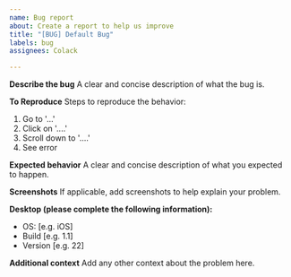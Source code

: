 ```yaml
---
name: Bug report
about: Create a report to help us improve
title: "[BUG] Default Bug"
labels: bug
assignees: Colack

---
```


**Describe the bug**
A clear and concise description of what the bug is.

**To Reproduce**
Steps to reproduce the behavior:
1. Go to '...'
2. Click on '....'
3. Scroll down to '....'
4. See error

**Expected behavior**
A clear and concise description of what you expected to happen.

**Screenshots**
If applicable, add screenshots to help explain your problem.

**Desktop (please complete the following information):**
 - OS: [e.g. iOS]
- Build [e.g. 1.1]
 - Version [e.g. 22]

**Additional context**
Add any other context about the problem here.
